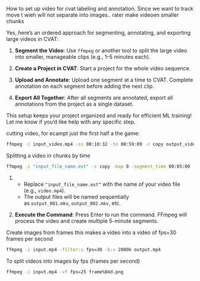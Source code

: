 
How to set up video for cvat labeling and annotation. Since we want to track move t wieh will not separate into images.. rater make videoen smaller chunks

Yes, here’s an ordered approach for segmenting, annotating, and exporting large videos in CVAT:

1. **Segment the Video**: Use `ffmpeg` or another tool to split the large video into smaller, manageable clips (e.g., 1–5 minutes each).
    
2. **Create a Project in CVAT**: Start a project for the whole video sequence.
    
3. **Upload and Annotate**: Upload one segment at a time to CVAT. Complete annotation on each segment before adding the next clip.
    
4. **Export All Together**: After all segments are annotated, export all annotations from the project as a single dataset.
    

This setup keeps your project organized and ready for efficient ML training! Let me know if you’d like help with any specific step.

cutting video, for ecampt just the first half a the game:
```bash
ffmpeg -i input_video.mp4 -ss 00:10:32 -to 00:59:09 -c copy output_video.mp4
```

Splitting a video in chunks by time
```bash
ffmpeg -i "input_file_name.ext" -c copy -map 0 -segment_time 00:05:00 -f segment -reset_timestamps 1 "output_%03d.mkv"
```

1. - Replace `"input_file_name.ext"` with the name of your video file (e.g., `video.mp4`).
    - The output files will be named sequentially as `output_001.mkv`, `output_002.mkv`, etc.
    
2. **Execute the Command**: Press Enter to run the command. FFmpeg will process the video and create multiple 5-minute segments.


Create images from frames
 this makes a video into a video of fps=30 frames per second
```bash
ffmpeg -i input.mp4 -filter:v fps=30 -b:v 2000k output.mp4
```


To split videos into images by fps (frames per second)
```bash
ffmpeg -i input.mp4 -vf fps=25 frame%04d.png
```